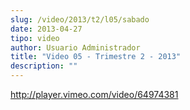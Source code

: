 ```yaml
---
slug: /video/2013/t2/l05/sabado
date: 2013-04-27
tipo: video
author: Usuario Administrador
title: "Video 05 - Trimestre 2 - 2013"
description: ""
---
```


http://player.vimeo.com/video/64974381
